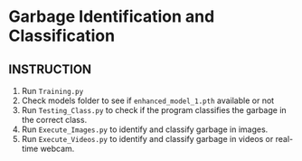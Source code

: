 # Garbage Identification and Classification
## INSTRUCTION
1. Run `Training.py`
2. Check models folder to see if `enhanced_model_1.pth` available or not
3. Run `Testing_Class.py` to check if the program classifies the garbage in the correct class.
4. Run `Execute_Images.py` to identify and classify garbage in images.
5. Run `Execute_Videos.py` to identify and classify garbage in videos or real-time webcam.
